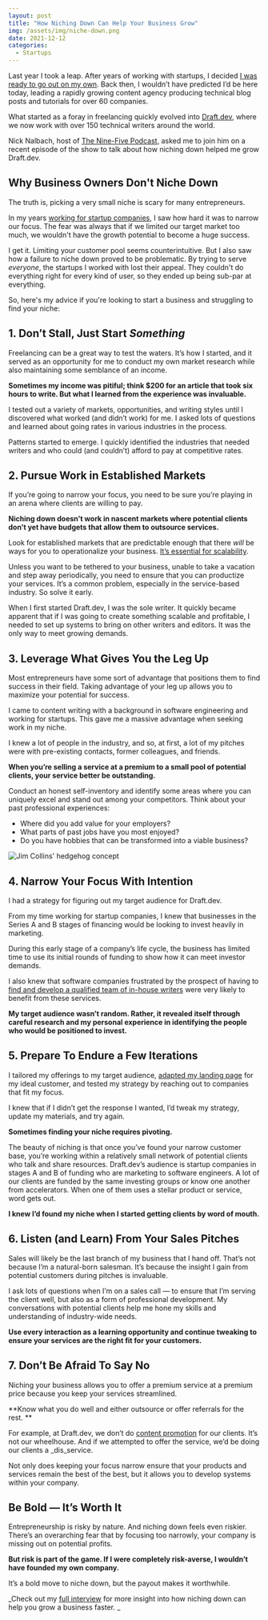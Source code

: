 ```yaml
---
layout: post
title: "How Niching Down Can Help Your Business Grow"
img: /assets/img/niche-down.png
date: 2021-12-12
categories:
  - Startups
---
```


Last year I took a leap. After years of working with startups, I decided [I was ready to go out on my own](https://www.karllhughes.com/posts/cto-writer). Back then, I wouldn’t have predicted I’d be here today, leading a rapidly growing content agency producing technical blog posts and tutorials for over 60 companies.

What started as a foray in freelancing quickly evolved into [Draft.dev](https://draft.dev/), where we now work with over 150 technical writers around the world. 

Nick Nalbach, host of [The Nine-Five Podcast](https://ninefivetofreedom.com/podcast/), asked me to join him on a recent episode of the show to talk about how niching down helped me grow Draft.dev.

## Why Business Owners Don't Niche Down

The truth is, picking a very small niche is scary for many entrepreneurs.

In my years [working for startup companies](https://www.karllhughes.com/posts/working-at-startup), I saw how hard it was to narrow our focus. The fear was always that if we limited our target market too much, we wouldn't have the growth potential to become a huge success.

I get it. Limiting your customer pool seems counterintuitive. But I also saw how a failure to niche down proved to be problematic. By trying to serve _everyone_, the startups I worked with lost their appeal. They couldn't do everything right for every kind of user, so they ended up being sub-par at everything.

So, here's my advice if you're looking to start a business and struggling to find your niche:


## 1. Don’t Stall, Just Start _Something_

Freelancing can be a great way to test the waters. It’s how I started, and it served as an opportunity for me to conduct my own market research while also maintaining some semblance of an income. 

**Sometimes my income was pitiful; think $200 for an article that took six hours to write. But what I learned from the experience was invaluable.** 

I tested out a variety of markets, opportunities, and writing styles until I discovered what worked (and didn’t work) for me. I asked lots of questions and learned about going rates in various industries in the process. 

Patterns started to emerge. I quickly identified the industries that needed writers and who could (and couldn’t) afford to pay at competitive rates. 

## 2. Pursue Work in Established Markets 

If you’re going to narrow your focus, you need to be sure you’re playing in an arena where clients are willing to pay.

**Niching down doesn’t work in nascent markets where potential clients don’t yet have budgets that allow them to outsource services.**

Look for established markets that are predictable enough that there _will_ be ways for you to operationalize your business. [It’s essential for scalability](https://www.karllhughes.com/posts/scaling-services).

Unless you want to be tethered to your business, unable to take a vacation and step away periodically, you need to ensure that you can productize your services. It’s a common problem, especially in the service-based industry. So solve it early. 

When I first started Draft.dev, I was the sole writer. It quickly became apparent that if I was going to create something scalable and profitable, I needed to set up systems to bring on other writers and editors. It was the only way to meet growing demands. 

## 3. Leverage What Gives You the Leg Up

Most entrepreneurs have some sort of advantage that positions them to find success in their field. Taking advantage of your leg up allows you to maximize your potential for success.

I came to content writing with a background in software engineering and working for startups. This gave me a massive advantage when seeking work in my niche. 

I knew a lot of people in the industry, and so, at first, a lot of my pitches were with pre-existing contacts, former colleagues, and friends. 

**When you’re selling a service at a premium to a small pool of potential clients, your service better be outstanding.** 

Conduct an honest self-inventory and identify some areas where you can uniquely excel and stand out among your competitors. Think about your past professional experiences:

- Where did you add value for your employers?
- What parts of past jobs have you most enjoyed?
- Do you have hobbies that can be transformed into a viable business?

![Jim Collins' hedgehog concept](https://paper-attachments.dropbox.com/s_D7CA14F8F5FDBCC0CAA5D1A347773A815DA981E958DB2DB5DE1BEBB0452535C7_1597613694050_hedgehog.jpg)

## 4. Narrow Your Focus With Intention

I had a strategy for figuring out my target audience for Draft.dev.

From my time working for startup companies, I knew that businesses in the Series A and B stages of financing would be looking to invest heavily in marketing. 

During this early stage of a company’s life cycle, the business has limited time to use its initial rounds of funding to show how it can meet investor demands. 

I also knew that software companies frustrated by the prospect of having to [find and develop a qualified team of in-house writers](https://draft.dev/learn/content-marketing-at-early-stage-startups) were very likely to benefit from these services. 

**My target audience wasn’t random. Rather, it revealed itself through careful research and my personal experience in identifying the people who would be positioned to invest.**

## 5. Prepare To Endure a Few Iterations

I tailored my offerings to my target audience, [adapted my landing page](https://draft.dev/learn/landing-page-tools) for my ideal customer, and tested my strategy by reaching out to companies that fit my focus. 

I knew that if I didn’t get the response I wanted, I’d tweak my strategy, update my materials, and try again. 

**Sometimes finding your niche requires pivoting.**

The beauty of niching is that once you’ve found your narrow customer base, you’re working within a relatively small network of potential clients who talk and share resources. Draft.dev’s audience is startup companies in stages A and B of funding who are marketing to software engineers. A lot of our clients are funded by the same investing groups or know one another from accelerators. When one of them uses a stellar product or service, word gets out.

**I knew I’d found my niche when I started getting clients by word of mouth.**


## 6. Listen (and Learn) From Your Sales Pitches

Sales will likely be the last branch of my business that I hand off. That’s not because I’m a natural-born salesman. It’s because the insight I gain from potential customers during pitches is invaluable. 

I ask lots of questions when I’m on a sales call — to ensure that I’m serving the client well, but also as a form of professional development. My conversations with potential clients help me hone my skills and understanding of industry-wide needs.  

**Use every interaction as a learning opportunity and continue tweaking to ensure your services are the right fit for your customers.** 


## 7. Don’t Be Afraid To Say No

Niching your business allows you to offer a premium service at a premium price because you keep your services streamlined. 

**Know what you do well and either outsource or offer referrals for the rest. **

For example, at Draft.dev, we don’t do [content promotion](https://draft.dev/learn/promotion) for our clients. It’s not our wheelhouse. And if we attempted to offer the service, we’d be doing our clients a _dis_service.

Not only does keeping your focus narrow ensure that your products and services remain the best of the best, but it allows you to develop systems within your company. 

## Be Bold — It’s Worth It

Entrepreneurship is risky by nature. And niching down feels even riskier. There’s an overarching fear that by focusing too narrowly, your company is missing out on potential profits. 

**But risk is part of the game. If I were completely risk-averse, I wouldn’t have founded my own company.**

It’s a bold move to niche down, but the payout makes it worthwhile.

_Check out my [full interview](https://ninefivetofreedom.com/episode38) for more insight into how niching down can help you grow a business faster. _
